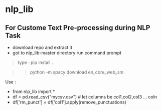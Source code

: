 # nlp_lib
## For Custome Text Pre-processing during NLP Task

- download repo and extract it 
- got to nlp_lib-master directory run command prompt
> type : pip install .

 >> python -m spacy download en_core_web_sm

Use :

* from nlp_lib import *
* df = pd.read_csv("mycsv.csv") # let columns be col1,col2,col3 ... coln
* df['rm_punct'] = df['col1'].apply(remove_punctuations) 
